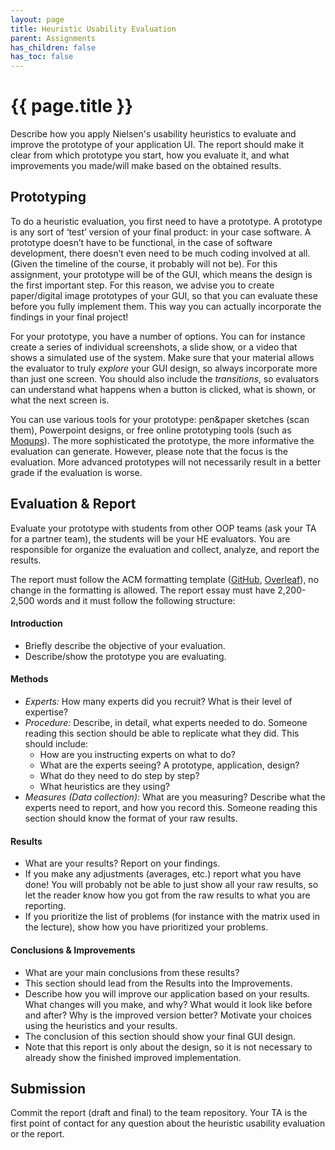 ```yaml
---
layout: page
title: Heuristic Usability Evaluation
parent: Assignments
has_children: false
has_toc: false
---
```


# {{ page.title }}

Describe how you apply Nielsen's usability heuristics to evaluate and improve the prototype of your application UI.
The report should make it clear from which prototype you start, how you evaluate it, and what improvements you made/will make based on the obtained results.

## Prototyping

To do a heuristic evaluation, you first need to have a prototype.
A prototype is any sort of ‘test’ version of your final product: in your case software.
A prototype doesn’t have to be functional, in the case of software development, there doesn’t even need to be much coding involved at all.
(Given the timeline of the course, it probably will not be).
For this assignment, your prototype will be of the GUI, which means the design is the first important step.
For this reason, we advise you to create paper/digital image prototypes of your GUI, so that you can evaluate these before you fully implement them.
This way you can actually incorporate the findings in your final project!

For your prototype, you have a number of options.
You can for instance create a series of individual screenshots, a slide show, or a video that shows a simulated use of the system.
Make sure that your material allows the evaluator to truly *explore* your GUI design, so always incorporate more than just one screen.
You should also include the *transitions*, so evaluators can understand what happens when a button is clicked, what is shown, or what the next screen is.

You can use various tools for your prototype: pen&paper sketches (scan them), Powerpoint designs, or free online prototyping tools (such as [Moqups](https://moqups.com/)).
The more sophisticated the prototype, the more informative the evaluation can generate.
However, please note that the focus is the evaluation.
More advanced prototypes will not necessarily result in a better grade if the evaluation is worse.

## Evaluation & Report

Evaluate your prototype with students from other OOP teams (ask your TA for a partner team), the students will be your HE evaluators.
You are responsible for organize the evaluation and collect, analyze, and report the results.

The report must follow the ACM formatting template ([GitHub](https://github.com/proksch/template-report), [Overleaf](https://www.overleaf.com/read/zsdrgrzgncnb)), no change in the formatting is allowed.
The report essay must have 2,200-2,500 words and it must follow the following structure:


#### Introduction

- Briefly describe the objective of your evaluation.
- Describe/show the prototype you are evaluating.

#### Methods

- *Experts:* How many experts did you recruit? What is their level of expertise?
- *Procedure:* Describe, in detail, what experts needed to do. Someone reading this section should be able to replicate what they did. This should include:
    - How are you instructing experts on what to do?
    - What are the experts seeing? A prototype, application, design?
    - What do they need to do step by step?
    - What heuristics are they using?
- *Measures (Data collection):* What are you measuring? Describe what the experts need to report, and how you record this. Someone reading this section should know the format of your raw results.

#### Results

- What are your results? Report on your findings.
- If you make any adjustments (averages, etc.) report what you have done! You will probably not be able to just show all your raw results, so let the reader know how you got from the raw results to what you are reporting.
- If you prioritize the list of problems (for instance with the matrix used in the lecture), show how you have prioritized your problems.


#### Conclusions & Improvements

- What are your main conclusions from these results?
- This section should lead from the Results into the Improvements.
- Describe how you will improve our application based on your results. What changes will you make, and why? What would it look like before and after? Why is the improved version better? Motivate your choices using the heuristics and your results.
- The conclusion of this section should show your final GUI design.
- Note that this report is only about the design, so it is not necessary to already show the finished improved implementation.


## Submission

Commit the report (draft and final) to the team repository.
Your TA is the first point of contact for any question about the heuristic usability evaluation or the report.


